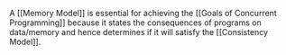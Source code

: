 A [[Memory Model]] is essential for achieving the [[Goals of Concurrent Programming]] because it states the consequences of programs on data/memory and hence determines if it will satisfy the [[Consistency Model]].